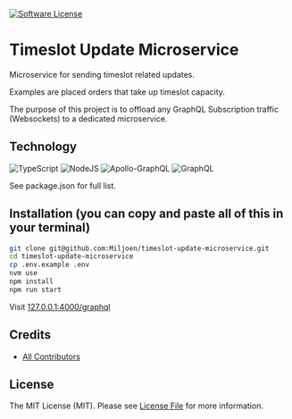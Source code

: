 [![Software License][ico-license]](LICENSE.md)

# Timeslot Update Microservice

Microservice for sending timeslot related updates.

Examples are placed orders that take up timeslot capacity.

The purpose of this project is to offload any GraphQL Subscription traffic (Websockets) to a dedicated microservice.

## Technology

![TypeScript](https://img.shields.io/badge/typescript-%23007ACC.svg?style=for-the-badge&logo=typescript&logoColor=white)
![NodeJS](https://img.shields.io/badge/node.js-6DA55F?style=for-the-badge&logo=node.js&logoColor=white)
![Apollo-GraphQL](https://img.shields.io/badge/-ApolloGraphQL-311C87?style=for-the-badge&logo=apollo-graphql)
![GraphQL](https://img.shields.io/badge/-GraphQL-E10098?style=for-the-badge&logo=graphql&logoColor=white)

See package.json for full list.

## Installation (you can copy and paste all of this in your terminal)

``` bash
git clone git@github.com:Miljoen/timeslot-update-microservice.git
cd timeslot-update-microservice
cp .env.example .env
nvm use
npm install
npm run start
```

Visit [127.0.0.1:4000/graphql](127.0.0.1:4000/graphql)

## Credits

- [All Contributors][link-contributors]

## License

The MIT License (MIT). Please see [License File](LICENSE.md) for more information.

[ico-version]: https://img.shields.io/packagist/v/czim/laravel-paperclip.svg?style=flat-square
[ico-license]: https://img.shields.io/badge/license-MIT-brightgreen.svg?style=flat-square
[link-contributors]: ../../contributors
